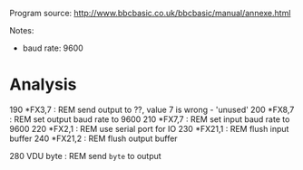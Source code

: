 Program source:
http://www.bbcbasic.co.uk/bbcbasic/manual/annexe.html

Notes:
* baud rate: 9600

# Analysis

190 *FX3,7 : REM send output to ??, value 7 is wrong - 'unused'
200 *FX8,7 : REM set output baud rate to 9600
210 *FX7,7 : REM set input baud rate to 9600
220 *FX2,1 : REM use serial port for IO
230 *FX21,1 : REM flush input buffer
240 *FX21,2 : REM flush output buffer

280   VDU byte : REM send `byte` to output
